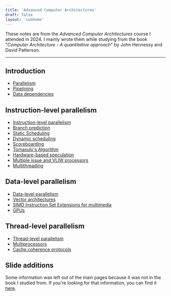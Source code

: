 ```yaml
---
title: 'Advanced Computer Architectures'
draft: false
layout: 'subhome'
---
```


These notes are from the *Advanced Computer Architectures* course I attended in 2024. I mainly wrote them while studying from the book "*Computer Architecture - A quantitative approach*" by John Hennessy and David Patterson.

---

## Introduction

- [Parallelism](aca24-parallelism)
- [Pipelining](aca24-pipelining)
- [Data dependencies](aca24-data-dependencies)

## Instruction-level parallelism

- [Instruction-level parallelism](aca24-ilp)
- [Branch prediction](aca24-branch-prediction)
- [Static Scheduling](aca24-static-scheduling)
- [Dynamic scheduling](aca24-dynamic-scheduling)
- [Scoreboarding](aca24-scoreboarding)
- [Tomasulo's Algorithm](aca24-tomasulo)
- [Hardware-based speculation](aca24-hw-speculation)
- [Multiple issue and VLIW processors](aca24-multiple-issue-vliw)
- [Multithreading](aca24-multithreading)

## Data-level parallelism

- [Data-level parallelism](aca24-dlp)
- [Vector architectures](aca24-vector)
- [SIMD Instruction Set Extensions for multimedia](aca24-simd-ise)
- [GPUs](aca24-gpu)

## Thread-level parallelism

- [Thread-level parallelism](aca24-tlp)
- [Multiprocessors](aca24-multiprocessors)
- [Cache coherence protocols](aca24-cache)

## Slide additions

Some information was left out of the main pages because it was not in the book I studied from. If you're looking for that information, you can find it [here](aca24-slide-additions).
